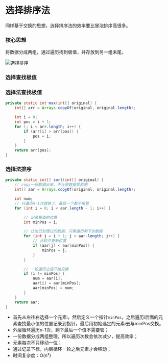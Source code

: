 # 选择排序法

同样基于交换的思想，选择排序法的效率要比冒泡排序高很多。
<!--more-->

### 核心思想

将数据分成两组，通过遍历找到极值，并存放到另一组末尾。

![选择排序](选择排序.gif)

### 选择查找极值

### 选择法查找极值

```java
private static int max(int[] original) {
    int[] arr = Arrays.copyOf(original, original.length);

    int i = 0;
    int pos = i + 1;
    for (; i < arr.length; i++) {
        if (arr[i] > arr[pos]) {
            pos = i;
        }
    }
    return arr[pos];
}
```

### 选择法排序

```java
private static int[] sort(int[] original) {
    // copy一份数据出来，不让原数据受影响
    int[] aar = Arrays.copyOf(original, original.length);

    int num;
    // 只遍历n-1次就够了，最后一个数不用管
    for (int i = 0; i < aar.length - 1; i++) {

        // 记录极值的位置
        int minPos = i;

        // 让出已处理过的数据，只需遍历剩下的数据
        for (int j = i + 1; j < aar.length; j++) {
            // 比较并更新位置
            if (aar[j] < aar[minPos]) {
                minPos = j;
            }
        }

        // 一轮遍历之后开始交换
        if (i != minPos) {
            num = aar[i];
            aar[i] = aar[minPos];
            aar[minPos] = num;
        }
    }
    return aar;
}
```

- 首先从左往右选择一个元素i，然后定义一个指针`minPos`，之后遍历i后面的元素查找最小值的位置记录到指针，最后用初始选定的元素i去与minPos交换。
- 外层循环遍历n-1次，剩下最后一个值不需要管；
- 一份数据分成两组整理，所以遍历次数会依次减少，提高效率；
- 元素每次不只移动一位；
- 通过记录下标，内层循环一轮之后元素才会移动；
- 时间复杂度：O(n²)
